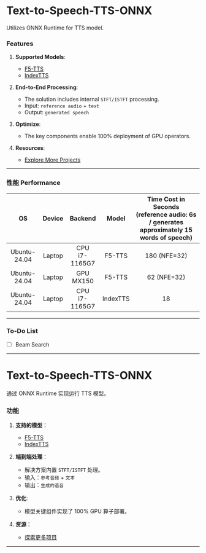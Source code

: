 # Text-to-Speech-TTS-ONNX
   Utilizes ONNX Runtime for TTS model. 
### Features  
1. **Supported Models**:  
   - [F5-TTS](https://github.com/SWivid/F5-TTS)
   - [IndexTTS](https://github.com/index-tts/index-tts)

2. **End-to-End Processing**:  
   - The solution includes internal `STFT/ISTFT` processing.  
   - Input: `reference audio` + `text`  
   - Output: `generated speech`  

3. **Optimize**:  
   - The key components enable 100% deployment of GPU operators. 

4. **Resources**:  
   - [Explore More Projects](https://github.com/DakeQQ?tab=repositories)  

---

### 性能 Performance  
| OS           | Device       | Backend           | Model        | Time Cost in Seconds <br> (reference audio: 6s / generates approximately 15 words of speech) |
|:------------:|:------------:|:-----------------:|:------------:|:-------------------------------------------------------------------------:|
| Ubuntu-24.04 | Laptop       | CPU <br> i7-1165G7 | F5-TTS      |        180 (NFE=32)                                                       |
| Ubuntu-24.04 | Laptop       | GPU <br> MX150     | F5-TTS      |        62 (NFE=32)                                                        |
| Ubuntu-24.04 | Laptop       | CPU <br> i7-1165G7 | IndexTTS    |        18                                                                 |

---

### To-Do List  
- [ ] Beam Search
---

# Text-to-Speech-TTS-ONNX
通过 ONNX Runtime 实现运行 TTS 模型。

### 功能  
1. **支持的模型**：  
   - [F5-TTS](https://github.com/SWivid/F5-TTS)
   - [IndexTTS](https://github.com/index-tts/index-tts)  

2. **端到端处理**：  
   - 解决方案内置 `STFT/ISTFT` 处理。  
   - 输入：`参考音频` + `文本`  
   - 输出：`生成的语音`
     
3. **优化**:  
   - 模型关键组件实现了 100% GPU 算子部署。
     
4. **资源**：  
   - [探索更多项目](https://github.com/DakeQQ?tab=repositories)  
---
